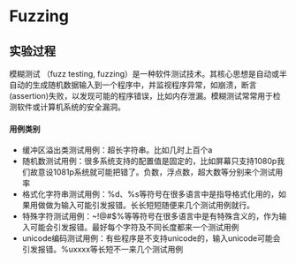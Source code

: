 # Fuzzing

## 实验过程

模糊测试 （fuzz testing, fuzzing）是一种软件测试技术。其核心思想是自动或半自动的生成随机数据输入到一个程序中，并监视程序异常，如崩溃，断言(assertion)失败，以发现可能的程序错误，比如内存泄漏。模糊测试常常用于检测软件或计算机系统的安全漏洞。

#### 用例类别

- 缓冲区溢出类测试用例：超长字符串。比如几时上百个a
- 随机数测试用例：很多系统支持的配置值是固定的，比如屏幕只支持1080p我们故意设1081p系统就可能把错了。负数，浮点数，超大数等分别来个测试用率
- 格式化字符串测试用例：%d、%s等符号在很多语言中是指导格式化用的，如果用做做为输入可能引发报错。长长短短随便来几个测试用例就行。
- 特殊字符测试用例：~!@#$%等等符号在很多语言中是有特殊含义的，作为输入可能会引发报错。最好每个字符及不同长度都来一个测试用例
- unicode编码测试用例：有些程序是不支持unicode的，输入unicode可能会引发报错。%uxxxx等长短不一来几个测试用例